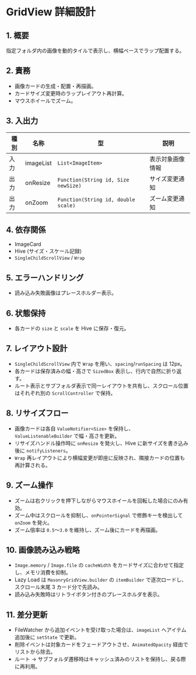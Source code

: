 # GridView 詳細設計

## 1. 概要
指定フォルダ内の画像を動的タイルで表示し、横幅ベースでラップ配置する。

## 2. 責務
- 画像カードの生成・配置・再描画。
- カードサイズ変更時のラップレイアウト再計算。
- マウスホイールでズーム。

## 3. 入出力
| 種別 | 名称 | 型 | 説明 |
|------|------|----|------|
| 入力 | imageList | `List<ImageItem>` | 表示対象画像情報 |
| 出力 | onResize | `Function(String id, Size newSize)` | サイズ変更通知 |
| 出力 | onZoom | `Function(String id, double scale)` | ズーム変更通知 |

## 4. 依存関係
- ImageCard
- Hive (サイズ・スケール記録)
- `SingleChildScrollView` / `Wrap`

## 5. エラーハンドリング
- 読み込み失敗画像はプレースホルダー表示。

## 6. 状態保持
- 各カードの `size` と `scale` を Hive に保存・復元。

## 7. レイアウト設計
- `SingleChildScrollView` 内で `Wrap` を用い、`spacing`/`runSpacing` は 12px。
- 各カードは保存済みの幅・高さで `SizedBox` 表示し、行内で自然に折り返す。
- ルート表示とサブフォルダ表示で同一レイアウトを共有し、スクロール位置はそれぞれ別の `ScrollController` で保持。

## 8. リサイズフロー
- 画像カードは各自 `ValueNotifier<Size>` を保持し、`ValueListenableBuilder` で幅・高さを更新。
- リサイズハンドル操作時に `onResize` を発火し、Hive に新サイズを書き込み後に `notifyListeners`。
- `Wrap` 再レイアウトにより横幅変更が即座に反映され、隣接カードの位置も再計算される。

## 9. ズーム操作
- ズームは右クリックを押下しながらマウスホイールを回転した場合にのみ有効。
- ズーム中はスクロールを抑制し、`onPointerSignal` で修飾キーを検出して `onZoom` を発火。
- ズーム倍率は `0.5`〜`3.0` を維持し、ズーム後にカードを再描画。

## 10. 画像読み込み戦略
- `Image.memory` / `Image.file` の `cacheWidth` をカードサイズに合わせて指定し、メモリ消費を抑制。
- Lazy Load は `MasonryGridView.builder` の `itemBuilder` で逐次ロードし、スクロール末尾 3 カード分で先読み。
- 読み込み失敗時はリトライボタン付きのプレースホルダを表示。

## 11. 差分更新
- FileWatcher から追加イベントを受け取った場合は、`imageList` へアイテム追加後に `setState` で更新。
- 削除イベントは対象カードをフェードアウトさせ、`AnimatedOpacity` 経由でリストから除去。
- ルート → サブフォルダ遷移時はキャッシュ済みのリストを保持し、戻る際に再利用。
